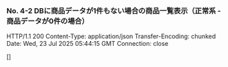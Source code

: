 ### No. 4-2 DBに商品データが1件もない場合の商品一覧表示（正常系 - 商品データが0件の場合）

HTTP/1.1 200 
Content-Type: application/json
Transfer-Encoding: chunked
Date: Wed, 23 Jul 2025 05:44:15 GMT
Connection: close

[]